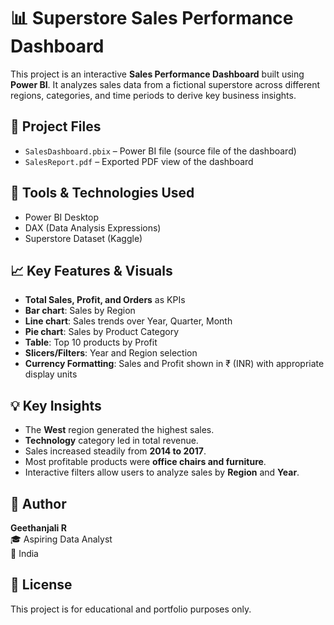 # 📊 Superstore Sales Performance Dashboard

This project is an interactive **Sales Performance Dashboard** built using **Power BI**. It analyzes sales data from a fictional superstore across different regions, categories, and time periods to derive key business insights.


## 📁 Project Files
- `SalesDashboard.pbix` – Power BI file (source file of the dashboard)
- `SalesReport.pdf` – Exported PDF view of the dashboard


## 🧰 Tools & Technologies Used
- Power BI Desktop
- DAX (Data Analysis Expressions)
- Superstore Dataset (Kaggle)


## 📈 Key Features & Visuals
- **Total Sales, Profit, and Orders** as KPIs
- **Bar chart**: Sales by Region
- **Line chart**: Sales trends over Year, Quarter, Month
- **Pie chart**: Sales by Product Category
- **Table**: Top 10 products by Profit
- **Slicers/Filters**: Year and Region selection
- **Currency Formatting**: Sales and Profit shown in ₹ (INR) with appropriate display units


## 💡 Key Insights
- The **West** region generated the highest sales.
- **Technology** category led in total revenue.
- Sales increased steadily from **2014 to 2017**.
- Most profitable products were **office chairs and furniture**.
- Interactive filters allow users to analyze sales by **Region** and **Year**.


## 👤 Author
**Geethanjali R**  
🎓 Aspiring Data Analyst  
📍 India  


## 📌 License
This project is for educational and portfolio purposes only.
